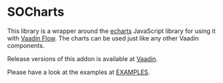 # SOCharts
This library is a wrapper around the [echarts](https://echarts.apache.org) JavaScript
library for using it with [Vaadin Flow](https://vaadin.com). The charts can be used
just like any other Vaadin components.

Release versions of this addon is available at [Vaadin](https://vaadin.com/directory/component/so-charts).

Please have a look at the examples at [EXAMPLES](https://storedobject.com/examples/?login=AUTO).